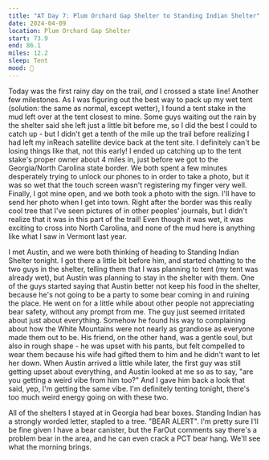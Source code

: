 ```yaml
---
title: "AT Day 7: Plum Orchard Gap Shelter to Standing Indian Shelter"
date: 2024-04-09
location: Plum Orchard Gap Shelter
start: 73.9
end: 86.1
miles: 12.2
sleep: Tent
mood: 🙂
---
```

Today was the first rainy day on the trail, *and* I crossed a state line! Another few milestones. As I was figuring out the best way to pack up my wet tent (solution: the same as normal, except wetter), I found a tent stake in the mud left over at the tent closest to mine. Some guys waiting out the rain by the shelter said she left just a little bit before me, so I did the best I could to catch up - but I didn't get a tenth of the mile up the trail before realizing I had left my inReach satellite device back at the tent site. I definitely can't be losing things like that, not this early! I ended up catching up to the tent stake's proper owner about 4 miles in, just before we got to the Georgia/North Carolina state border. We both spent a few minutes desperately trying to unlock our phones to in order to take a photo, but it was so wet that the touch screen wasn't registering my finger very well. Finally, I got mine open, and we both took a photo with the sign. I'll have to send her photo when I get into town. Right after the border was this really cool tree that I've seen pictures of in other peoples' journals, but I didn't realize that it was in this part of the trail! Even though it was wet, it was exciting to cross into North Carolina, and none of the mud here is anything like what I saw in Vermont last year.

I met Austin, and we were both thinking of heading to Standing Indian Shelter tonight. I got there a little bit before him, and started chatting to the two guys in the shelter, telling them that I was planning to tent (my tent was already wet), but Austin was planning to stay in the shelter with them. One of the guys started saying that Austin better not keep his food in the shelter, because he's not going to be a party to some bear coming in and ruining the place. He went on for a little while about other people not appreciating bear safety, without any prompt from me. The guy just seemed irritated about just about everything. Somehow he found his way to complaining about how the White Mountains were not nearly as grandiose as everyone made them out to be. His friend, on the other hand, was a gentle soul, but also in rough shape - he was upset with his pants, but felt compelled to wear them because his wife had gifted them to him and he didn't want to let her down. When Austin arrived a little while later, the first guy was still getting upset about everything, and Austin looked at me so as to say, "are you getting a weird vibe from him too?" And I gave him back a look that said, yep, I'm getting the same vibe. I'm definitely tenting tonight, there's too much weird energy going on with these two.

All of the shelters I stayed at in Georgia had bear boxes. Standing Indian has a strongly worded letter, stapled to a tree. "BEAR ALERT". I'm pretty sure I'll be fine given I have a bear canister, but the FarOut comments say there's a problem bear in the area, and he can even crack a PCT bear hang. We'll see what the morning brings.
